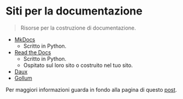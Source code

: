 # Siti per la documentazione
> Risorse per la costruzione di documentazione.

- [MkDocs](https://www.mkdocs.org/)
    - Scritto in Python.
- [Read the Docs](https://readthedocs.org/)
    - Scritto in Python.
    - Ospitato sul loro sito o costruito nel tuo sito.
- [Daux](https://daux.io/)
- [Gollum](https://github.com/gollum/gollum)

Per maggiori informazioni guarda in fondo alla pagina di questo [post](https://michaelcurrin.github.io/coding-blog/2019/09/04/site-building-tools.html).
